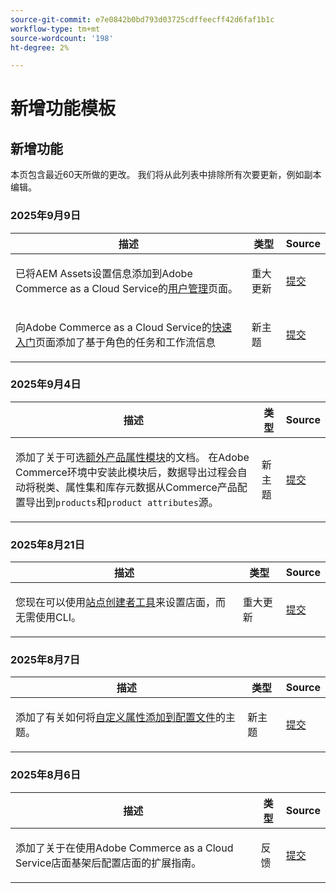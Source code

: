 ```yaml
---
source-git-commit: e7e0842b0bd793d03725cdffeecff42d6faf1b1c
workflow-type: tm+mt
source-wordcount: '198'
ht-degree: 2%

---
```

# 新增功能模板

## 新增功能

本页包含最近60天所做的更改。 我们将从此列表中排除所有次要更新，例如副本编辑。

### 2025年9月9日

<table style="table-layout:auto;">
  <thead>
    <tr>
      <th>描述</th>
      <th>类型</th>
      <th>Source</th>
    </tr>
  </thead>
  <tbody>
    <tr>
      <td><p>已将AEM Assets设置信息添加到Adobe Commerce as a Cloud Service的<a href="https://experienceleague.adobe.com/en/docs/commerce/cloud-service/user-management">用户管理</a>页面。</p>
</td>
      <td>
        重大更新
      </td>
      <td><a href="https://github.com/AdobeDocs/commerce.en/commit/acce1aad405e74b1171faddf7f0d6681bd0a048d">提交</a></td>
    </tr>
    <tr>
      <td><p>向Adobe Commerce as a Cloud Service的<a href="https://experienceleague.adobe.com/en/docs/commerce/cloud-service/getting-started">快速入门</a>页面添加了基于角色的任务和工作流信息</p>
</td>
      <td>
        新主题
      </td>
      <td><a href="https://github.com/AdobeDocs/commerce.en/commit/f62434c55d21f65568af422bd278e6ed917b805b">提交</a></td>
    </tr>
  </tbody>
</table>

### 2025年9月4日

<table style="table-layout:auto;">
  <thead>
    <tr>
      <th>描述</th>
      <th>类型</th>
      <th>Source</th>
    </tr>
  </thead>
  <tbody>
    <tr>
      <td><p>添加了关于可选<a href="https://experienceleague.adobe.com/en/docs/commerce/saas-data-export/extensibility/add-tax-attribute-set-inventory-attributes">额外产品属性模块</a>的文档。 在Adobe Commerce环境中安装此模块后，数据导出过程会自动将税类、属性集和库存元数据从Commerce产品配置导出到<code class="language-plaintext highlighter-rouge">products</code>和<code class="language-plaintext highlighter-rouge">product attributes</code>源。</p>
</td>
      <td>
        新主题
      </td>
      <td><a href="https://github.com/AdobeDocs/commerce.en/commit/a77c6bd98622488214d89a077e1dfaa8338108fd">提交</a></td>
    </tr>
  </tbody>
</table>

### 2025年8月21日

<table style="table-layout:auto;">
  <thead>
    <tr>
      <th>描述</th>
      <th>类型</th>
      <th>Source</th>
    </tr>
  </thead>
  <tbody>
    <tr>
      <td><p>您现在可以使用<a href="https://experienceleague.adobe.com/en/docs/commerce/cloud-service/storefront">站点创建者工具</a>来设置店面，而无需使用CLI。</p>
</td>
      <td>
        重大更新
      </td>
      <td><a href="https://github.com/AdobeDocs/commerce.en/commit/bf3954af26fba0aa943261a0673166c0537e692e">提交</a></td>
    </tr>
  </tbody>
</table>

### 2025年8月7日

<table style="table-layout:auto;">
  <thead>
    <tr>
      <th>描述</th>
      <th>类型</th>
      <th>Source</th>
    </tr>
  </thead>
  <tbody>
    <tr>
      <td><p>添加了有关如何将<a href="https://experienceleague.adobe.com/en/docs/commerce/data-connection/customize-data/custom-identities">自定义属性添加到配置文件</a>的主题。</p>
</td>
      <td>
        新主题
      </td>
      <td><a href="https://github.com/AdobeDocs/commerce.en/commit/403b15368c52f3965e65a9175c82c2f6cd1773bb">提交</a></td>
    </tr>
  </tbody>
</table>

### 2025年8月6日

<table style="table-layout:auto;">
  <thead>
    <tr>
      <th>描述</th>
      <th>类型</th>
      <th>Source</th>
    </tr>
  </thead>
  <tbody>
    <tr>
      <td><p>添加了关于在使用Adobe Commerce as a Cloud Service店面基架后配置店面的扩展指南。</p>
</td>
      <td>
        反馈
      </td>
      <td><a href="https://github.com/AdobeDocs/commerce.en/commit/ad0c36006a01491aee1ca1643c6a3ab63f39f7e4">提交</a></td>
    </tr>
  </tbody>
</table>
